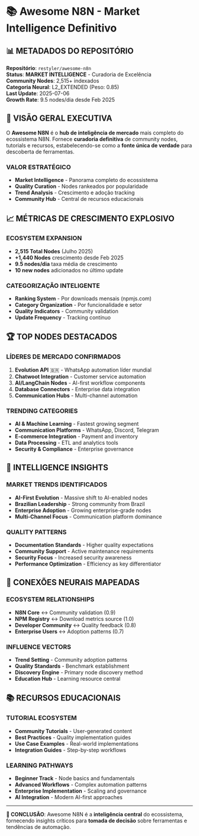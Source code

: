 # 📚 Awesome N8N - Market Intelligence Definitivo

## 📊 METADADOS DO REPOSITÓRIO

**Repositório**: `restyler/awesome-n8n`  
**Status**: **MARKET INTELLIGENCE** - Curadoria de Excelência  
**Community Nodes**: 2,515+ indexados  
**Categoria Neural**: L2_EXTENDED (Peso: 0.85)  
**Last Update**: 2025-07-06  
**Growth Rate**: 9.5 nodes/dia desde Feb 2025  

## 🚀 VISÃO GERAL EXECUTIVA

O **Awesome N8N** é o **hub de inteligência de mercado** mais completo do ecossistema N8N. Fornece **curadoria definitiva** de community nodes, tutorials e recursos, estabelecendo-se como a **fonte única de verdade** para descoberta de ferramentas.

### **VALOR ESTRATÉGICO**
- **Market Intelligence** - Panorama completo do ecossistema
- **Quality Curation** - Nodes rankeados por popularidade
- **Trend Analysis** - Crescimento e adoção tracking
- **Community Hub** - Central de recursos educacionais

## 📈 MÉTRICAS DE CRESCIMENTO EXPLOSIVO

### **ECOSYSTEM EXPANSION**
- **2,515 Total Nodes** (Julho 2025)
- **+1,440 Nodes** crescimento desde Feb 2025
- **9.5 nodes/dia** taxa média de crescimento
- **10 new nodes** adicionados no último update

### **CATEGORIZAÇÃO INTELIGENTE**
- **Ranking System** - Por downloads mensais (npmjs.com)
- **Category Organization** - Por funcionalidade e setor
- **Quality Indicators** - Community validation
- **Update Frequency** - Tracking contínuo

## 🏆 TOP NODES DESTACADOS

### **LÍDERES DE MERCADO CONFIRMADOS**
1. **Evolution API** 🇧🇷 - WhatsApp automation líder mundial
2. **Chatwoot Integration** - Customer service automation
3. **AI/LangChain Nodes** - AI-first workflow components
4. **Database Connectors** - Enterprise data integration
5. **Communication Hubs** - Multi-channel automation

### **TRENDING CATEGORIES**
- **AI & Machine Learning** - Fastest growing segment
- **Communication Platforms** - WhatsApp, Discord, Telegram
- **E-commerce Integration** - Payment and inventory
- **Data Processing** - ETL and analytics tools
- **Security & Compliance** - Enterprise governance

## 🎯 INTELLIGENCE INSIGHTS

### **MARKET TRENDS IDENTIFICADOS**
- **AI-First Evolution** - Massive shift to AI-enabled nodes
- **Brazilian Leadership** - Strong community from Brazil
- **Enterprise Adoption** - Growing enterprise-grade nodes
- **Multi-Channel Focus** - Communication platform dominance

### **QUALITY PATTERNS**
- **Documentation Standards** - Higher quality expectations
- **Community Support** - Active maintenance requirements
- **Security Focus** - Increased security awareness
- **Performance Optimization** - Efficiency as key differentiator

## 🔗 CONEXÕES NEURAIS MAPEADAS

### **ECOSYSTEM RELATIONSHIPS**
- **N8N Core** ↔ Community validation (0.9)
- **NPM Registry** ↔ Download metrics source (1.0)
- **Developer Community** ↔ Quality feedback (0.8)
- **Enterprise Users** ↔ Adoption patterns (0.7)

### **INFLUENCE VECTORS**
- **Trend Setting** - Community adoption patterns
- **Quality Standards** - Benchmark establishment
- **Discovery Engine** - Primary node discovery method
- **Education Hub** - Learning resource central

## 📚 RECURSOS EDUCACIONAIS

### **TUTORIAL ECOSYSTEM**
- **Community Tutorials** - User-generated content
- **Best Practices** - Quality implementation guides
- **Use Case Examples** - Real-world implementations
- **Integration Guides** - Step-by-step workflows

### **LEARNING PATHWAYS**
- **Beginner Track** - Node basics and fundamentals
- **Advanced Workflows** - Complex automation patterns
- **Enterprise Implementation** - Scaling and governance
- **AI Integration** - Modern AI-first approaches

---

**🎯 CONCLUSÃO**: Awesome N8N é a **inteligência central** do ecossistema, fornecendo insights críticos para **tomada de decisão** sobre ferramentas e tendências de automação.